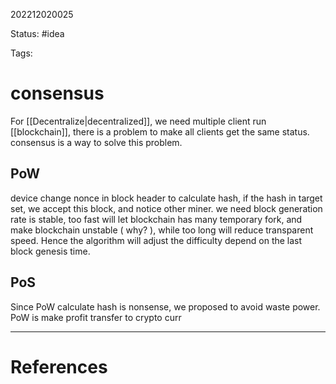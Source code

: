 202212020025

Status: #idea

Tags:

# consensus

For [[Decentralize|decentralized]], we need multiple client run [[blockchain]], there is a problem to make all clients get the same status. consensus is a way to solve this problem. 

## PoW

device change nonce in block header to calculate hash, if the hash in target set, we accept this block, and notice other miner. we need  block generation rate is stable, too fast will let blockchain has many temporary fork, and make blockchain unstable ( why? ),
while too long will reduce transparent speed. Hence the algorithm will adjust the difficulty depend on the last block genesis time.

## PoS

Since PoW calculate hash is nonsense, we proposed to avoid waste power. PoW is make profit transfer to crypto curr 

---
# References